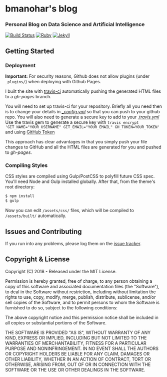 # bmanohar's blog
### Personal Blog on Data Science and Artificial Intelligence

[![Build Status](https://travis-ci.org/bmanohar16/blog.svg?branch=master)](https://travis-ci.org/bmanohar16/blog)
[![Ruby](https://img.shields.io/badge/ruby-2.5.1-blue.svg?style=flat)](http://travis-ci.org/bmanohar16/blog)
[![Jekyll](https://img.shields.io/badge/jekyll-3.8.3-red.svg?style=flat)](http://travis-ci.org/bmanohar16/blog)

## Getting Started

### Deployment

**Important:**  For security reasons, Github does not allow plugins (under `_plugins/`) when deploying with Github Pages. 

I built the site with [travis-ci](https://travis-ci.org/) automatically pushing the
generated HTML files to a *gh-pages* branch.

You will need to set up travis-ci for your repository. Briefly all you
need then is to change your details in *[\_config.yml](_config.yml)* so that you can push to your github repo. You will also need to generate a secure key to add to your
*[.travis.yml](.travis.yml)*
Use the travis gem to generate a secure key with `travis encrypt 'GIT_NAME="YOUR_USERNAME" GIT_EMAIL="YOUR_EMAIL" GH_TOKEN=YOUR_TOKEN'` and using [GitHub Token](https://github.com/settings/tokens)

This approach has clear advantages in that you simply push your file changes to GitHub and all the HTML files are generated for you and pushed to *gh-pages*.

### Compiling Styles

CSS styles are compiled using Gulp/PostCSS to polyfill future CSS spec. You'll need Node and Gulp installed globally. After that, from the theme's root directory:

```bash
$ npm install
$ gulp
```

Now you can edit `/assets/css/` files, which will be compiled to `/assets/built/` automatically.

## Issues and Contributing

If you run into any problems, please log them on the [issue tracker](https://github.com/bmanohar16/blog/issues).


## Copyright & License

Copyright (C) 2018 - Released under the MIT License.

Permission is hereby granted, free of charge, to any person obtaining a copy of this software and associated documentation files (the "Software"), to deal in the Software without restriction, including without limitation the rights to use, copy, modify, merge, publish, distribute, sublicense, and/or sell copies of the Software, and to permit persons to whom the Software is furnished to do so, subject to the following conditions:

The above copyright notice and this permission notice shall be included in all copies or substantial portions of the Software.

THE SOFTWARE IS PROVIDED "AS IS", WITHOUT WARRANTY OF ANY KIND, EXPRESS OR IMPLIED, INCLUDING BUT NOT LIMITED TO THE WARRANTIES OF MERCHANTABILITY, FITNESS FOR A PARTICULAR PURPOSE AND
NONINFRINGEMENT. IN NO EVENT SHALL THE AUTHORS OR COPYRIGHT HOLDERS BE LIABLE FOR ANY CLAIM, DAMAGES OR OTHER LIABILITY, WHETHER IN AN ACTION OF CONTRACT, TORT OR OTHERWISE, ARISING FROM, OUT OF OR IN CONNECTION WITH THE SOFTWARE OR THE USE OR OTHER DEALINGS IN THE SOFTWARE.
